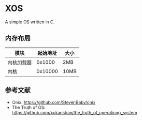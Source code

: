 # XOS

A simple OS written in C.

## 内存布局

| 模块      | 起始地址 | 大小 |
| --------- | ------- | --- |
| 内核加载器  | 0x1000  | 2MB |
| 内核       | 0x10000 | 10MB |

## 参考文献

- Onix: <https://github.com/StevenBaby/onix>
- The Truth of OS: <https://github.com/xukanshan/the_truth_of_operationg_system>